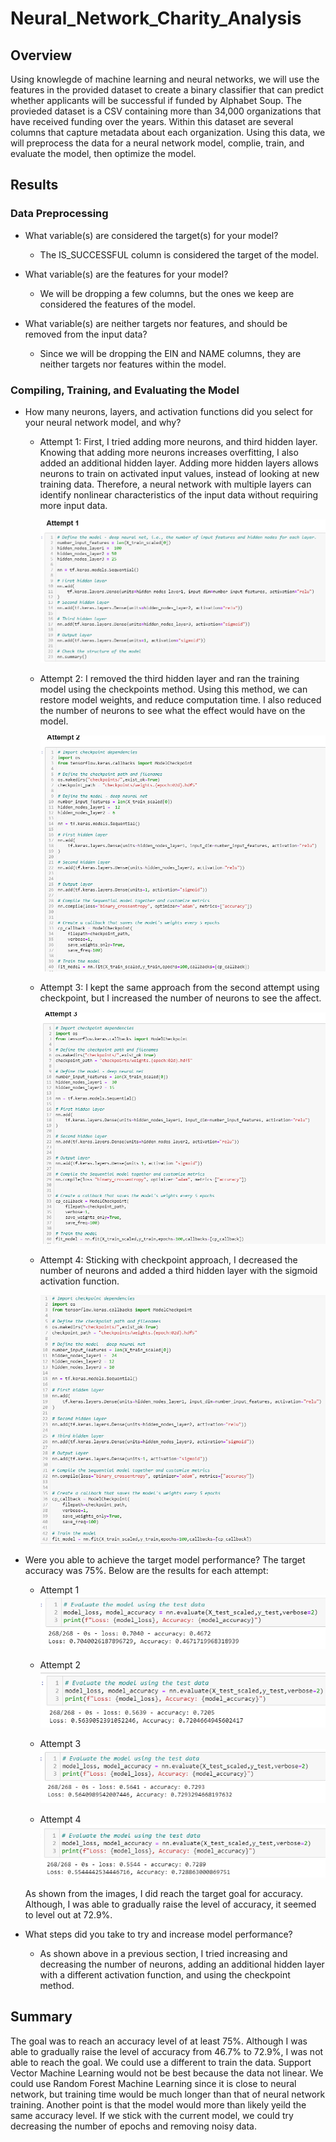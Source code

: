# Neural_Network_Charity_Analysis

## Overview 

Using knowlegde of machine learning and neural networks, we will use the features in the provided dataset to create a binary classifier that can predict whether applicants will be successful if funded by Alphabet Soup. The provieded dataset is a CSV containing more than 34,000 organizations that have received funding over the years.  Within this dataset are several columns that capture metadata about each organization. Using this data, we will preprocess the data for a neural network model, complie, train, and evaluate the model, then optimize the model. 

## Results

### Data Preprocessing
- What variable(s) are considered the target(s) for your model?
    - The IS_SUCCESSFUL column is considered the target of the model. 

- What variable(s) are the features for your model?
    - We will be dropping a few columns, but the ones we keep are considered the features of the model.

- What variable(s) are neither targets nor features, and should be removed from the input data?
    - Since we will be dropping the EIN and NAME columns, they are neither targets nor features within the model.

### Compiling, Training, and Evaluating the Model
- How many neurons, layers, and activation functions did you select for your neural network model, and why?
    - Attempt 1:
        First, I tried adding more neurons, and third hidden layer. Knowing that adding more neurons increases overfitting, I also added an additional hidden layer. Adding more hidden layers allows neurons to train on activated input values, instead of looking at new training data. Therefore, a neural network with multiple layers can identify nonlinear characteristics of the input data without requiring more input data. 

        ![image](https://github.com/snkty8/Neural_Network_Charity_Analysis/blob/main/images/attempt_1.png)

    - Attempt 2: 
        I removed the third hidden layer and ran the training model using the checkpoints method. Using this method, we can restore model weights, and reduce computation time. I also reduced the number of neurons to see what the effect would have on the model. 

        ![image](https://github.com/snkty8/Neural_Network_Charity_Analysis/blob/main/images/attempt_2.png)

    - Attempt 3: 
        I kept the same approach from the second attempt using checkpoint, but I increased the number of neurons to see the affect.

        ![image](https://github.com/snkty8/Neural_Network_Charity_Analysis/blob/main/images/attempt_3.png)

    - Attempt 4:
        Sticking with checkpoint approach, I decreased the number of neurons and added a third hidden layer with the sigmoid activation function.

        ![image](https://github.com/snkty8/Neural_Network_Charity_Analysis/blob/main/images/attempt_4.png)

- Were you able to achieve the target model performance?
    The target accuracy was 75%.  Below are the results for each attempt:

    - Attempt 1
        ![image](https://github.com/snkty8/Neural_Network_Charity_Analysis/blob/main/images/attempt_1_results.png)

    - Attempt 2
        ![image](https://github.com/snkty8/Neural_Network_Charity_Analysis/blob/main/images/attempt_2_results.png)

    - Attempt 3
        ![image](https://github.com/snkty8/Neural_Network_Charity_Analysis/blob/main/images/attempt_3_results.png)

    - Attempt 4
        ![image](https://github.com/snkty8/Neural_Network_Charity_Analysis/blob/main/images/attempt_4_results.png)

    As shown from the images, I did reach the target goal for accuracy. Although, I was able to gradually raise the level of accuracy, it seemed to level out at 72.9%.

- What steps did you take to try and increase model performance?
    - As shown above in a previous section, I tried increasing and decreasing the number of neurons, adding an additional hidden layer with a different activation function, and using the checkpoint method. 

## Summary 

The goal was to reach an accuracy level of at least 75%.  Although I was able to gradually raise the level of accuracy from 46.7% to 72.9%, I was not able to reach the goal.  We could use a different to train the data.  Support Vector Machine Learning would not be best because the data not linear.  We could use Random Forest Machine Learning since it is close to neural network, but training time would be much longer than that of neural network training.  Another point is that the model would more than likely yeild the same accuracy level. If we stick with the current model, we could try decreasing the number of epochs and removing noisy data. 

